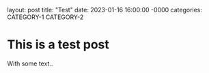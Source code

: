 layout: post
title: "Test"
date: 2023-01-16 16:00:00 -0000
categories: CATEGORY-1 CATEGORY-2

# This is a test post

With some text..
